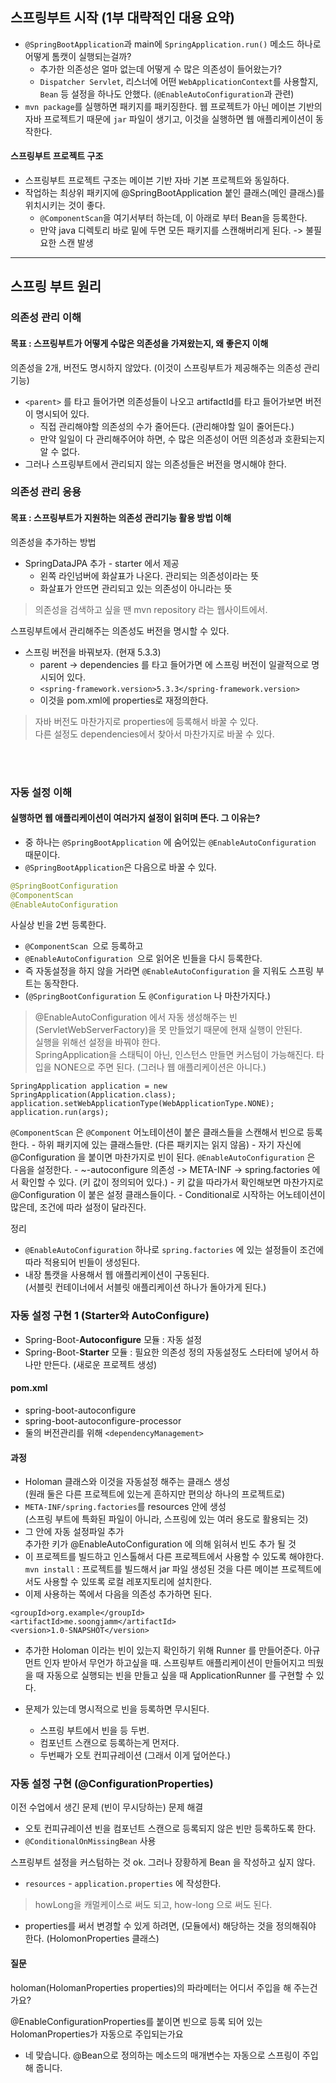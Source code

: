 ## 스프링부트 시작 (1부 대략적인 대용 요약)
- `@SpringBootApplication`과 main에 `SpringApplication.run()` 메소드 하나로 어떻게 톰캣이 실행되는걸까?
    - 추가한 의존성은 얼마 없는데 어떻게 수 많은 의존성이 들어왔는가?
    - `Dispatcher Servlet`, 리스너에 어떤 `WebApplicationContext`를 사용할지, `Bean` 등 설정을 하나도 안했다. (`@EnableAutoConfiguration`과 관련) 
- `mvn package`를 실행하면 패키지를 패키징한다. 웹 프로젝트가 아닌 메이븐 기반의 자바 프로젝트기 때문에 `jar` 파일이 생기고, 이것을 실행하면 웹 애플리케이션이 동작한다.

#### 스프링부트 프로젝트 구조
- 스프링부트 프로젝트 구조는 메이븐 기반 자바 기본 프로젝트와 동일하다.
- 작업하는 최상위 패키지에 @SpringBootApplication 붙인 클래스(메인 클래스)를 위치시키는 것이 좋다.
    - `@ComponentScan`을 여기서부터 하는데, 이 아래로 부터 Bean을 등록한다.
    - 만약 java 디렉토리 바로 밑에 두면 모든 패키지를 스캔해버리게 된다. -> 불필요한 스캔 발생
  
--- 
## 스프링 부트 원리
### 의존성 관리 이해
#### 목표 : 스프링부트가 어떻게 수많은 의존성을 가져왔는지, 왜 좋은지 이해
의존성을 2개, 버전도 명시하지 않았다. (이것이 스프링부트가 제공해주는 의존성 관리 기능)
- `<parent>` 를 타고 들어가면 의존성들이 나오고 artifactId를 타고 들어가보면 버전이 명시되어 있다.
  - 직접 관리해야할 의존성의 수가 줄어든다. (관리해야할 일이 줄어든다.)
  - 만약 일일이 다 관리해주어야 하면, 수 많은 의존성이 어떤 의존성과 호환되는지 알 수 없다.
- 그러나 스프링부트에서 관리되지 않는 의존성들은 버전을 명시해야 한다.

### 의존성 관리 응용
#### 목표 : 스프링부트가 지원하는 의존성 관리기능 활용 방법 이해
의존성을 추가하는 방법
- SpringDataJPA 추가 - starter 에서 제공
    - 왼쪽 라인넘버에 화살표가 나온다. 관리되는 의존성이라는 뜻
    - 화살표가 안뜨면 관리되고 있는 의존성이 아니라는 뜻
> 의존성을 검색하고 싶을 땐 mvn repository 라는 웹사이트에서.
 
스프링부트에서 관리해주는 의존성도 버전을 명시할 수 있다.
- 스프링 버전을 바꿔보자. (현재 5.3.3)
    - parent -> dependencies 를 타고 들어가면 <properties>에 스프링 버전이 일괄적으로 명시되어 있다.
    - `<spring-framework.version>5.3.3</spring-framework.version>`
    - 이것을 pom.xml에 properties로 재정의한다.
> 자바 버전도 마찬가지로 properties에 등록해서 바꿀 수 있다.   
> 다른 설정도 dependencies에서 찾아서 마찬가지로 바꿀 수 있다.

<br> 
<br>

### 자동 설정 이해
#### 실행하면 웹 애플리케이션이 여러가지 설정이 읽히며 뜬다. 그 이유는?
- 중 하나는 `@SpringBootApplication` 에 숨어있는 `@EnableAutoConfiguration` 때문이다.
- `@SpringBootApplication`은 다음으로 바꿀 수 있다.
```java
@SpringBootConfiguration
@ComponentScan
@EnableAutoConfiguration
```
사실상 빈을 2번 등록한다.
- `@ComponentScan `으로 등록하고 
- `@EnableAutoConfiguration `으로 읽어온 빈들을 다시 등록한다. 
- 즉 자동설정을 하지 않을 거라면 `@EnableAutoConfiguration` 을 지워도 스프링 부트는 동작한다.
- (`@SpringBootConfiguration` 도 `@Configuration` 나 마찬가지다.)
  
> @EnableAutoConfiguration 에서 자동 생성해주는 빈(ServletWebServerFactory)을 못 만들었기 때문에 현재 실행이 안된다.  
> 실행을 위해선 설정을 바꿔야 한다.  
> SpringApplication을 스태틱이 아닌, 인스턴스 만들면 커스텀이 가능해진다.
> 타입을 NONE으로 주면 된다. (그러나 웹 애플리케이션은 아니다.)
```
SpringApplication application = new SpringApplication(Application.class);
application.setWebApplicationType(WebApplicationType.NONE);
application.run(args);
```

`@ComponentScan` 은 `@Component` 어노테이션이 붙은 클래스들을 스캔해서 빈으로 등록한다.
    - 하위 패키지에 있는 클래스들만. (다른 패키지는 읽지 않음)
    - 자기 자신에 @Configuration 을 붙이면 마찬가지로 빈이 된다.
`@EnableAutoConfiguration` 은 다음을 설정한다.
    - ~-autoconfigure 의존성 -> META-INF -> spring.factories 에서 확인할 수 있다. (키 값이 정의되어 있다.)
    - 키 값을 따라가서 확인해보면 마찬가지로 @Configuration 이 붙은 설정 클래스들이다.
    - Conditional로 시작하는 어노테이션이 많은데, 조건에 따라 설정이 달라진다.

정리
- `@EnableAutoConfiguration` 하나로 `spring.factories` 에 있는 설정들이 조건에 따라 적용되어 빈들이 생성된다.  
- 내장 톰캣을 사용해서 웹 애플리케이션이 구동된다.  
  (서블릿 컨테이너에서 서블릿 애플리케이션 하나가 돌아가게 된다.)


### 자동 설정 구현 1 (Starter와 AutoConfigure)
- Spring-Boot-**Autoconfigure** 모듈 : 자동 설정
- Spring-Boot-**Starter** 모듈 : 필요한 의존성 정의
자동설정도 스타터에 넣어서 하나만 만든다. (새로운 프로젝트 생성)
  
#### pom.xml
- spring-boot-autoconfigure 
- spring-boot-autoconfigure-processor
- 둘의 버전관리를 위해 `<dependencyManagement>` 

#### 과정
- Holoman 클래스와 이것을 자동설정 해주는 클래스 생성   
  (원래 둘은 다른 프로젝트에 있는게 흔하지만 편의상 하나의 프로젝트로)
- `META-INF/spring.factories`를 resources 안에 생성  
  (스프링 부트에 특화된 파일이 아니라, 스프링에 있는 여러 용도로 활용되는 것)
- 그 안에 자동 설정파일 추가   
  추가한 키가 @EnableAutoConfiguration 에 의해 읽혀서 빈도 추가 될 것
- 이 프로젝트를 빌드하고 인스톨해서 다른 프로젝트에서 사용할 수 있도록 해야한다. 
    `mvn install` : 프로젝트를 빌드해서 jar 파일 생성된 것을 다른 메이븐 프로젝트에서도 사용할 수 있또록 로컬 레포지토리에 설치한다.
- 이제 사용하는 쪽에서 다음을 의존성 추가하면 된다.
```
<groupId>org.example</groupId>
<artifactId>me.soongjamm</artifactId>
<version>1.0-SNAPSHOT</version>
```
- 추가한 Holoman 이라는 빈이 있는지 확인하기 위해 Runner 를 만들어준다.
아규먼트 인자 받아서 무언가 하고싶을 때. 스프링부트 애플리케이션이 만들어지고 띄웠을 때 자동으로 실행되는 빈을 만들고 싶을 때 ApplicationRunner 를 구현할 수 있다.
  

- 문제가 있는데 명시적으로 빈을 등록하면 무시된다.
    - 스프링 부트에서 빈을 등 두번.
    - 컴포넌트 스캔으로 등록하는게 먼저다.
    - 두번째가 오토 컨피규레이션 (그래서 이게 덮어쓴다.)
    
### 자동 설정 구현 (@ConfigurationProperties)
이전 수업에서 생긴 문제 (빈이 무시당하는) 문제 해결
- 오토 컨피규레이션 빈을 컴포넌트 스캔으로 등록되지 않은 빈만 등록하도록 한다.
- `@ConditionalOnMissingBean` 사용

스프링부트 설정을 커스텀하는 것 ok. 그러나 장황하게 Bean 을 작성하고 싶지 않다.  
- `resources` - `application.properties` 에 작성한다.
> howLong을 캐멀케이스로 써도 되고, how-long 으로 써도 된다.
- properties를 써서 변경할 수 있게 하려면, (모듈에서) 해당하는 것을 정의해줘야 한다. (HolomonProperties 클래스)

#### 질문
holoman(HolomanProperties properties)의 파라메터는 어디서 주입을 해 주는건가요?

@EnableConfigurationProperties를 붙이면 빈으로 등록 되어 있는 HolomanProperties가 자동으로 주입되는가요
- 네 맞습니다. @Bean으로 정의하는 메소드의 매개변수는 자동으로 스프링이 주입해 줍니다. 

